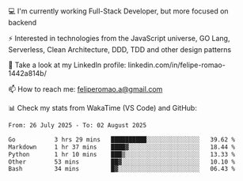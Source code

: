 💻 I'm currently working Full-Stack Developer, but more focused on backend

⚡ Interested in technologies from the JavaScript universe, GO Lang, Serverless, Clean Architecture, DDD, TDD and other design patterns

👥 Take a look at my LinkedIn profile: linkedin.com/in/felipe-romao-1442a814b/

📫 How to reach me: feliperomao.a@gmail.com

📊 Check my stats from WakaTime (VS Code) and GitHub:

<!--START_SECTION:waka-->

```txt
From: 26 July 2025 - To: 02 August 2025

Go           3 hrs 29 mins   ██████████░░░░░░░░░░░░░░░   39.62 %
Markdown     1 hr 37 mins    ████▓░░░░░░░░░░░░░░░░░░░░   18.44 %
Python       1 hr 10 mins    ███▒░░░░░░░░░░░░░░░░░░░░░   13.33 %
Other        53 mins         ██▓░░░░░░░░░░░░░░░░░░░░░░   10.10 %
Bash         34 mins         █▓░░░░░░░░░░░░░░░░░░░░░░░   06.43 %
```

<!--END_SECTION:waka-->
